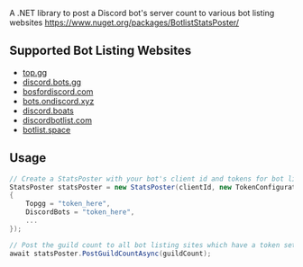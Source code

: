 A .NET library to post a Discord bot's server count to various bot listing websites
https://www.nuget.org/packages/BotlistStatsPoster/

## Supported Bot Listing Websites

 * [top.gg](https://top.gg/)
 * [discord.bots.gg](https://discord.bots.gg/)
 * [bosfordiscord.com](https://botsfordiscord.com/)
 * [bots.ondiscord.xyz](https://bots.ondiscord.xyz/)
 * [discord.boats](https://discord.boats/)
 * [discordbotlist.com](https://discordbotlist.com/)
 * [botlist.space](https://botlist.space/)
 
## Usage

```csharp
// Create a StatsPoster with your bot's client id and tokens for bot listing sites
StatsPoster statsPoster = new StatsPoster(clientId, new TokenConfiguration
{
    Topgg = "token_here",
    DiscordBots = "token_here",
    ...
});

// Post the guild count to all bot listing sites which have a token set
await statsPoster.PostGuildCountAsync(guildCount);
```

